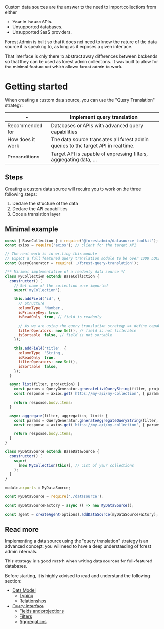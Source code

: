 Custom data sources are the answer to the need to import collections from either

- Your in-house APIs.
- Unsupported databases.
- Unsupported SaaS providers.

Forest Admin is built so that it does not need to know the nature of the data source it is speaking to, as long as it exposes a given interface.

That interface is only there to abstract away differences between backends so that they can be used as forest admin collections. It was built to allow for the minimal feature set which allows forest admin to work.

# Getting started

When creating a custom data source, you can use the "Query Translation" strategy:

| -                | Implement query translation                                                         |
| ---------------- | ----------------------------------------------------------------------------------- |
| Recommended for  | Databases or APIs with advanced query capabilities                                  |
| How does it work | The data source translates all forest admin queries to the target API in real time. |
| Preconditions    | Target API is capable of expressing filters, aggregating data, ...                  |

## Steps

Creating a custom data source will require you to work on the three following steps:

1. Declare the structure of the data
2. Declare the API capabilities
3. Code a translation layer

## Minimal example

```javascript
const { BaseCollection } = require('@forestadmin/datasource-toolkit');
const axios = require('axios'); // client for the target API

// The real work is in writing this module
// Expect a full featured query translation module to be over 1000 LOCs
const QueryGenerator = require('./forest-query-translation');

/** Minimal implementation of a readonly data source */
class MyCollection extends BaseCollection {
  constructor() {
    // Set name of the collection once imported
    super('myCollection');

    this.addField('id', {
      // Structure
      columnType: 'Number',
      isPrimaryKey: true,
      isReadOnly: true, // field is readonly

      // As we are using the query translation strategy => define capabilities
      filterOperators: new Set(), // field is not filterable
      isSortable: false, // field is not sortable
    });

    this.addField('title', {
      columnType: 'String',
      isReadOnly: true,
      filterOperators: new Set(),
      isSortable: false,
    });
  }

  async list(filter, projection) {
    const params = QueryGenerator.generateListQueryString(filter, projection);
    const response = axios.get('https://my-api/my-collection', { params });

    return response.body.items;
  }

  async aggregate(filter, aggregation, limit) {
    const params = QueryGenerator.generateAggregateQueryString(filter, projection);
    const response = axios.get('https://my-api/my-collection', { params });

    return response.body.items;
  }
}

class MyDataSource extends BaseDataSource {
  constructor() {
    super(
      [new MyCollection(this)], // List of your collections
    );
  }
}

module.exports = MyDataSource;
```

```javascript
const MyDataSource = require('./datasource');

const myDataSourceFactory = async () => new MyDataSource();

const agent = createAgent(options).addDataSource(myDataSourceFactory);
```

## Read more

Implementing a data source using the "query translation" strategy is an advanced concept: you will need to have a deep understanding of forest admin internals.

This strategy is a good match when writing data sources for full-featured databases.

Before starting, it is highly advised to read and understand the following section:

- [Data Model](../../under-the-hood/data-model)
  - [Typing](../../under-the-hood/data-model/typing.md)
  - [Relationships](../../under-the-hood/data-model/relationships.md)
- [Query interface](../../under-the-hood/queries/README.md)
  - [Fields and projections](../../under-the-hood/queries/fields-projections.md)
  - [Filters](../../under-the-hood/queries/filters.md)
  - [Aggregations](../../under-the-hood/queries/aggregations.md)
